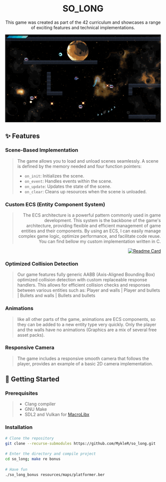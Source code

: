 <div align="center">
  
SO_LONG
==============

This game was created as part of the 42 curriculum and showcases a range of exciting features and technical implementations.

<img src="https://github.com/MykleR/so_long/blob/main/resources/Screenshot%20from%202025-04-04%2018-13-12.png" width="800" />

</div>

## ✨ Features

### Scene-Based Implementation
> The game allows you to load and unload scenes seamlessly. A scene is defined by the memory needed and four function pointers:
> - `on_init`: Initializes the scene.
> - `on_event`: Handles events within the scene.
> - `on_update`: Updates the state of the scene.
> - `on_clear`: Cleans up resources when the scene is unloaded.

### Custom ECS (Entity Component System)

<div style="text-align: right">

> The ECS architecture is a powerful pattern commonly used in game development. This system is the backbone of the game's architecture, providing flexible and efficient management of game entities and their components. By using an ECS, I can easily manage complex game logic, optimize performance, and facilitate code reuse. You can find bellow my custom implementation written in C.

[![Readme Card](https://github-readme-stats.vercel.app/api/pin/?username=MykleR&repo=42-ecs&theme=nord)](https://github.com/MykleR/42-ecs)

</div>

### Optimized Collision Detection
> Our game features fully generic AABB (Axis-Aligned Bounding Box) optimized collision detection with custom replaceable response handlers. This allows for efficient collision checks and responses between various entities such as: Player and walls | Player and bullets | Bullets and walls | Bullets and bullets

### Animations
> like all other parts of the game, animations are ECS components, so they can be added to a new entity type very quickly. Only the player and the walls have no animations (Graphics are a mix of several free asset packs).

### Responsive Camera
> The game includes a responsive smooth camera that follows the player, provides an example of a basic 2D camera implementation.

## 🚀 Getting Started

### Prerequisites

> - Clang compiler
> - GNU Make
> - SDL2 and Vulkan for [MacroLibx](https://github.com/seekrs/MacroLibX)

### Installation

```sh
# Clone the repository
git clone --recurse-submodules https://github.com/MykleR/so_long.git

# Enter the directory and compile project
cd so_long; make re bonus

# Have fun
./so_long_bonus resources/maps/platformer.ber
```
